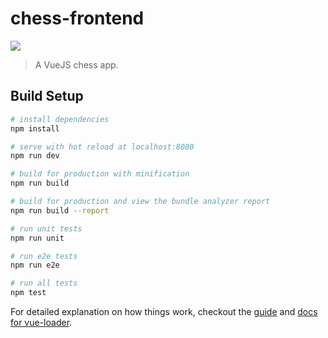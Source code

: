 # chess-frontend

![](https://circleci.com/gh/triestpa/chess-frontend.png?style=shield&circle-token=f7e5adc79165f5989889670689bd82348a7d9b38)

> A VueJS chess app.

## Build Setup

``` bash
# install dependencies
npm install

# serve with hot reload at localhost:8080
npm run dev

# build for production with minification
npm run build

# build for production and view the bundle analyzer report
npm run build --report

# run unit tests
npm run unit

# run e2e tests
npm run e2e

# run all tests
npm test
```

For detailed explanation on how things work, checkout the [guide](http://vuejs-templates.github.io/webpack/) and [docs for vue-loader](http://vuejs.github.io/vue-loader).
